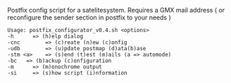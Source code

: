 Postfix config script for a satelitesystem. Requires a GMX mail address ( or reconfigure the sender section in postfix to your needs ) 

 
    Usage: postfix_configurator_v0.4.sh <options> 
    -h		=> (h)elp dialog 
    -cnc		=> (c)reate (n)ew (c)onfig 
    -udb		=> (u)pdate postmap (d)ata(b)ase 
    -stm <a>	=> (s)end (t)est (m)ails (a => automode)
    -bc   => (b)ackup (c)onfiguration
    -m		=> (m)onochrome output 
    -si		=> (s)how script (i)nformation 

 
